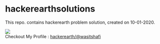# hackerearthsolutions
This repo. contains hackerearth problem solution, created on 10-01-2020.

<a href = "https://www.hackerearth.com/@wasitshafi" title = "Checkout wasit on hackerearth" target="_blank"><img src="https://encrypted-tbn0.gstatic.com/images?q=tbn%3AANd9GcSERtbDU_8_7pZKnIKclRLzKa3Q-e-wHRH8QiiG1wVg0qsiIriX"/></a><br/>Checkout My Profile : <a href = "https://www.hackerearth.com/@wasitshafi" target = "_blank" title = "wasitshafi">hackerearth/@wasitshafi</a>
